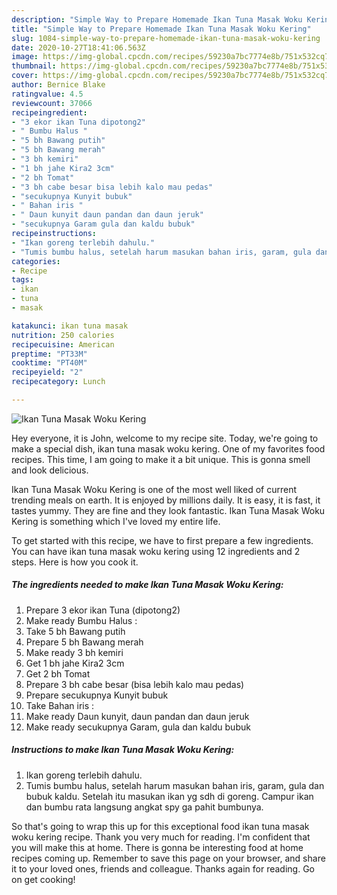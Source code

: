 ```yaml
---
description: "Simple Way to Prepare Homemade Ikan Tuna Masak Woku Kering"
title: "Simple Way to Prepare Homemade Ikan Tuna Masak Woku Kering"
slug: 1084-simple-way-to-prepare-homemade-ikan-tuna-masak-woku-kering
date: 2020-10-27T18:41:06.563Z
image: https://img-global.cpcdn.com/recipes/59230a7bc7774e8b/751x532cq70/ikan-tuna-masak-woku-kering-foto-resep-utama.jpg
thumbnail: https://img-global.cpcdn.com/recipes/59230a7bc7774e8b/751x532cq70/ikan-tuna-masak-woku-kering-foto-resep-utama.jpg
cover: https://img-global.cpcdn.com/recipes/59230a7bc7774e8b/751x532cq70/ikan-tuna-masak-woku-kering-foto-resep-utama.jpg
author: Bernice Blake
ratingvalue: 4.5
reviewcount: 37066
recipeingredient:
- "3 ekor ikan Tuna dipotong2"
- " Bumbu Halus "
- "5 bh Bawang putih"
- "5 bh Bawang merah"
- "3 bh kemiri"
- "1 bh jahe Kira2 3cm"
- "2 bh Tomat"
- "3 bh cabe besar bisa lebih kalo mau pedas"
- "secukupnya Kunyit bubuk"
- " Bahan iris "
- " Daun kunyit daun pandan dan daun jeruk"
- "secukupnya Garam gula dan kaldu bubuk"
recipeinstructions:
- "Ikan goreng terlebih dahulu."
- "Tumis bumbu halus, setelah harum masukan bahan iris, garam, gula dan bubuk kaldu. Setelah itu masukan ikan yg sdh di goreng. Campur ikan dan bumbu rata langsung angkat spy ga pahit bumbunya."
categories:
- Recipe
tags:
- ikan
- tuna
- masak

katakunci: ikan tuna masak 
nutrition: 250 calories
recipecuisine: American
preptime: "PT33M"
cooktime: "PT40M"
recipeyield: "2"
recipecategory: Lunch

---
```



![Ikan Tuna Masak Woku Kering](https://img-global.cpcdn.com/recipes/59230a7bc7774e8b/751x532cq70/ikan-tuna-masak-woku-kering-foto-resep-utama.jpg)

Hey everyone, it is John, welcome to my recipe site. Today, we're going to make a special dish, ikan tuna masak woku kering. One of my favorites food recipes. This time, I am going to make it a bit unique. This is gonna smell and look delicious.



Ikan Tuna Masak Woku Kering is one of the most well liked of current trending meals on earth. It is enjoyed by millions daily. It is easy, it is fast, it tastes yummy. They are fine and they look fantastic. Ikan Tuna Masak Woku Kering is something which I've loved my entire life.


To get started with this recipe, we have to first prepare a few ingredients. You can have ikan tuna masak woku kering using 12 ingredients and 2 steps. Here is how you cook it.

<!--inarticleads1-->

##### The ingredients needed to make Ikan Tuna Masak Woku Kering:

1. Prepare 3 ekor ikan Tuna (dipotong2)
1. Make ready  Bumbu Halus :
1. Take 5 bh Bawang putih
1. Prepare 5 bh Bawang merah
1. Make ready 3 bh kemiri
1. Get 1 bh jahe Kira2 3cm
1. Get 2 bh Tomat
1. Prepare 3 bh cabe besar (bisa lebih kalo mau pedas)
1. Prepare secukupnya Kunyit bubuk
1. Take  Bahan iris :
1. Make ready  Daun kunyit, daun pandan dan daun jeruk
1. Make ready secukupnya Garam, gula dan kaldu bubuk




<!--inarticleads2-->

##### Instructions to make Ikan Tuna Masak Woku Kering:

1. Ikan goreng terlebih dahulu.
1. Tumis bumbu halus, setelah harum masukan bahan iris, garam, gula dan bubuk kaldu. Setelah itu masukan ikan yg sdh di goreng. Campur ikan dan bumbu rata langsung angkat spy ga pahit bumbunya.




So that's going to wrap this up for this exceptional food ikan tuna masak woku kering recipe. Thank you very much for reading. I'm confident that you will make this at home. There is gonna be interesting food at home recipes coming up. Remember to save this page on your browser, and share it to your loved ones, friends and colleague. Thanks again for reading. Go on get cooking!
